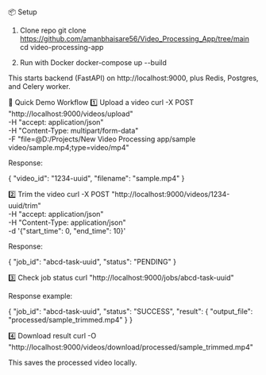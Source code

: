 📦 Setup
1. Clone repo
git clone https://github.com/amanbhaisare56/Video_Processing_App/tree/main
cd video-processing-app

2. Run with Docker
docker-compose up --build


This starts backend (FastAPI) on http://localhost:9000, plus Redis, Postgres, and Celery worker.

🧪 Quick Demo Workflow
1️⃣ Upload a video
curl -X POST "http://localhost:9000/videos/upload" \
  -H "accept: application/json" \
  -H "Content-Type: multipart/form-data" \
  -F "file=@D:/Projects/New Video Processing app/sample video/sample.mp4;type=video/mp4"


Response:

{
  "video_id": "1234-uuid",
  "filename": "sample.mp4"
}

2️⃣ Trim the video
curl -X POST "http://localhost:9000/videos/1234-uuid/trim" \
  -H "accept: application/json" \
  -H "Content-Type: application/json" \
  -d '{"start_time": 0, "end_time": 10}'


Response:

{
  "job_id": "abcd-task-uuid",
  "status": "PENDING"
}

3️⃣ Check job status
curl "http://localhost:9000/jobs/abcd-task-uuid"


Response example:

{
  "job_id": "abcd-task-uuid",
  "status": "SUCCESS",
  "result": {
    "output_file": "processed/sample_trimmed.mp4"
  }
}

4️⃣ Download result
curl -O "http://localhost:9000/videos/download/processed/sample_trimmed.mp4"


This saves the processed video locally.

